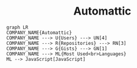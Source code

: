 <h1 align="center">Automattic</h1>

```mermaid
graph LR
COMPANY_NAME{Automattic}
COMPANY_NAME ---> U{Users} ---> UN[4]
COMPANY_NAME ---> R{Repositories} ---> RN[3]
COMPANY_NAME ---> G{Gists} ---> GN[1]
COMPANY_NAME ---> ML{Most Used<br>Languages}
ML --> JavaScript[JavaScript]
```
